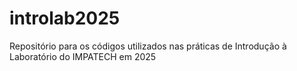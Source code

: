 # introlab2025
Repositório para os códigos utilizados nas práticas de Introdução à Laboratório do IMPATECH em 2025
